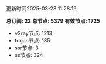 更新时间2025-03-28 11:28:19

**总订阅: 22**
**总节点: 5379**
**有效节点: 1725**
- v2ray节点: 1213
- trojan节点: 185
- ssr节点: 3
- ss节点: 324
